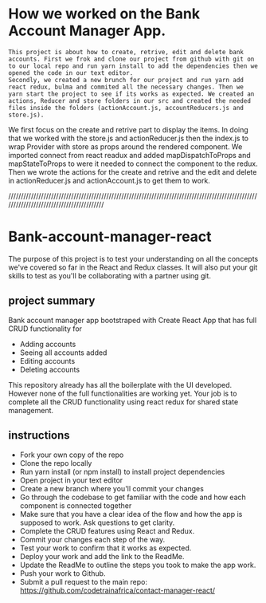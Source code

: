 # How we worked on the Bank Account Manager App.
 	This project is about how to create, retrive, edit and delete bank accounts. First we frok and clone our project from github with git on to our local repo and run yarn install to add the dependencies then we opened the code in our text editor. 
	Secondly, we created a new brunch for our project and run yarn add react redux, bulma and commited all the necessary changes. Then we yarn start the project to see if its works as expected. We created an actions, Reducer and store folders in our src and created the needed files inside the folders (actionAccount.js, accountReducers.js and store.js). 

We first focus on the create and retrive part to display the items. In doing that we worked with the store.js and actionReducer.js then the index.js to wrap Provider with store as props around the rendered component. We imported connect from react readux and added mapDispatchToProps and mapStateToProps to were it needed to connect the component to the redux.
Then we wrote the actions for the create and retrive and the edit and delete in actionReducer.js and actionAccount.js to get them to work.



/////////////////////////////////////////////////////////////////////////////////////////////////////////////////////////////////////////

# Bank-account-manager-react
The purpose of this project is to test your understanding on all the concepts we've covered so far in the React and Redux classes.
It will also put your git skills to test as you'll be collaborating with a partner using git.

## project summary
Bank account manager app bootstraped with Create React App that has full CRUD functionality for
- Adding accounts
- Seeing all accounts added
- Editing accounts
- Deleting accounts

This repository already has all the boilerplate with the UI developed. However none of the full functionalities are working yet. Your job is to complete 
all the CRUD functionality using react redux for shared state management.

## instructions
- Fork your own copy of the repo
- Clone the repo locally
- Run yarn install (or npm install) to install project dependencies
- Open project in your text editor
- Create a new branch where you'll commit your changes
- Go through the codebase to get familiar with the code and how each component is connected together
- Make sure that you have a clear idea of the flow and how the app is supposed to work. Ask questions to get clarity.
- Complete the CRUD features using React and Redux.
- Commit your changes each step of the way.
- Test your work to confirm that it works as expected.
- Deploy your work and add the link to the ReadMe.
- Update the ReadMe to outline the steps you took to make the app work.
- Push your work to Github.
- Submit a pull request to the main repo: https://github.com/codetrainafrica/contact-manager-react/
